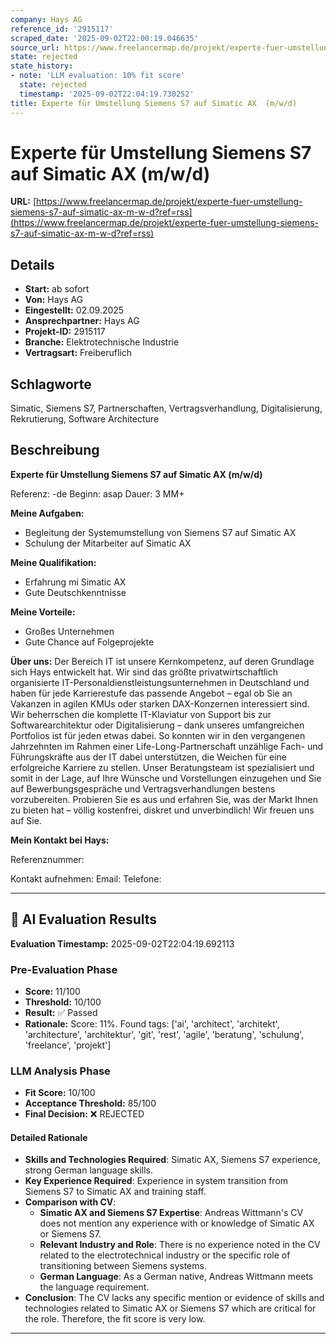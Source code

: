 ```yaml
---
company: Hays AG
reference_id: '2915117'
scraped_date: '2025-09-02T22:00:19.046635'
source_url: https://www.freelancermap.de/projekt/experte-fuer-umstellung-siemens-s7-auf-simatic-ax-m-w-d?ref=rss
state: rejected
state_history:
- note: 'LLM evaluation: 10% fit score'
  state: rejected
  timestamp: '2025-09-02T22:04:19.730252'
title: Experte für Umstellung Siemens S7 auf Simatic AX  (m/w/d)
---
```



# Experte für Umstellung Siemens S7 auf Simatic AX  (m/w/d)
**URL:** [https://www.freelancermap.de/projekt/experte-fuer-umstellung-siemens-s7-auf-simatic-ax-m-w-d?ref=rss](https://www.freelancermap.de/projekt/experte-fuer-umstellung-siemens-s7-auf-simatic-ax-m-w-d?ref=rss)
## Details
- **Start:** ab sofort
- **Von:** Hays AG
- **Eingestellt:** 02.09.2025
- **Ansprechpartner:** Hays AG
- **Projekt-ID:** 2915117
- **Branche:** Elektrotechnische Industrie
- **Vertragsart:** Freiberuflich

## Schlagworte
Simatic, Siemens S7, Partnerschaften, Vertragsverhandlung, Digitalisierung, Rekrutierung, Software Architecture

## Beschreibung
**Experte für Umstellung Siemens S7 auf Simatic AX (m/w/d)**

Referenz: -de
Beginn: asap
Dauer: 3 MM+

**Meine Aufgaben:**

- Begleitung der Systemumstellung von Siemens S7 auf Simatic AX
- Schulung der Mitarbeiter auf Simatic AX

**Meine Qualifikation:**

- Erfahrung mi Simatic AX
- Gute Deutschkenntnisse

**Meine Vorteile:**

- Großes Unternehmen
- Gute Chance auf Folgeprojekte

**Über uns:**
Der Bereich IT ist unsere Kernkompetenz, auf deren Grundlage sich Hays entwickelt hat. Wir sind das größte privatwirtschaftlich organisierte IT-Personaldienstleistungsunternehmen in Deutschland und haben für jede Karrierestufe das passende Angebot – egal ob Sie an Vakanzen in agilen KMUs oder starken DAX-Konzernen interessiert sind. Wir beherrschen die komplette IT-Klaviatur von Support bis zur Softwarearchitektur oder Digitalisierung – dank unseres umfangreichen Portfolios ist für jeden etwas dabei. So konnten wir in den vergangenen Jahrzehnten im Rahmen einer Life-Long-Partnerschaft unzählige Fach- und Führungskräfte aus der IT dabei unterstützen, die Weichen für eine erfolgreiche Karriere zu stellen. Unser Beratungsteam ist spezialisiert und somit in der Lage, auf Ihre Wünsche und Vorstellungen einzugehen und Sie auf Bewerbungsgespräche und Vertragsverhandlungen bestens vorzubereiten. Probieren Sie es aus und erfahren Sie, was der Markt Ihnen zu bieten hat – völlig kostenfrei, diskret und unverbindlich! Wir freuen uns auf Sie.

**Mein Kontakt bei Hays:**

Referenznummer:

Kontakt aufnehmen:
Email:
Telefone:

---

## 🤖 AI Evaluation Results

**Evaluation Timestamp:** 2025-09-02T22:04:19.692113

### Pre-Evaluation Phase
- **Score:** 11/100
- **Threshold:** 10/100
- **Result:** ✅ Passed
- **Rationale:** Score: 11%. Found tags: ['ai', 'architect', 'architekt', 'architecture', 'architektur', 'git', 'rest', 'agile', 'beratung', 'schulung', 'freelance', 'projekt']

### LLM Analysis Phase
- **Fit Score:** 10/100
- **Acceptance Threshold:** 85/100
- **Final Decision:** ❌ REJECTED

#### Detailed Rationale
- **Skills and Technologies Required**: Simatic AX, Siemens S7 experience, strong German language skills.
- **Key Experience Required**: Experience in system transition from Siemens S7 to Simatic AX and training staff.
- **Comparison with CV**:
  - **Simatic AX and Siemens S7 Expertise**: Andreas Wittmann's CV does not mention any experience with or knowledge of Simatic AX or Siemens S7.
  - **Relevant Industry and Role**: There is no experience noted in the CV related to the electrotechnical industry or the specific role of transitioning between Siemens systems.
  - **German Language**: As a German native, Andreas Wittmann meets the language requirement.
- **Conclusion**: The CV lacks any specific mention or evidence of skills and technologies related to Simatic AX or Siemens S7 which are critical for the role. Therefore, the fit score is very low.

---
